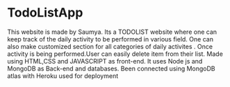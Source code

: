 # TodoListApp
This website is made by Saumya.
Its a TODOLIST website where one can keep track of the daily activity to be performed in various field.
One can also make customized section for all categories of daily activites .
Once activity is being performed.User can easily delete item from their list.
Made using HTML,CSS and JAVASCRIPT as front-end.
It uses Node js and MongoDB as Back-end and databases.
Been connected using MongoDB atlas with Heroku used for deployment
